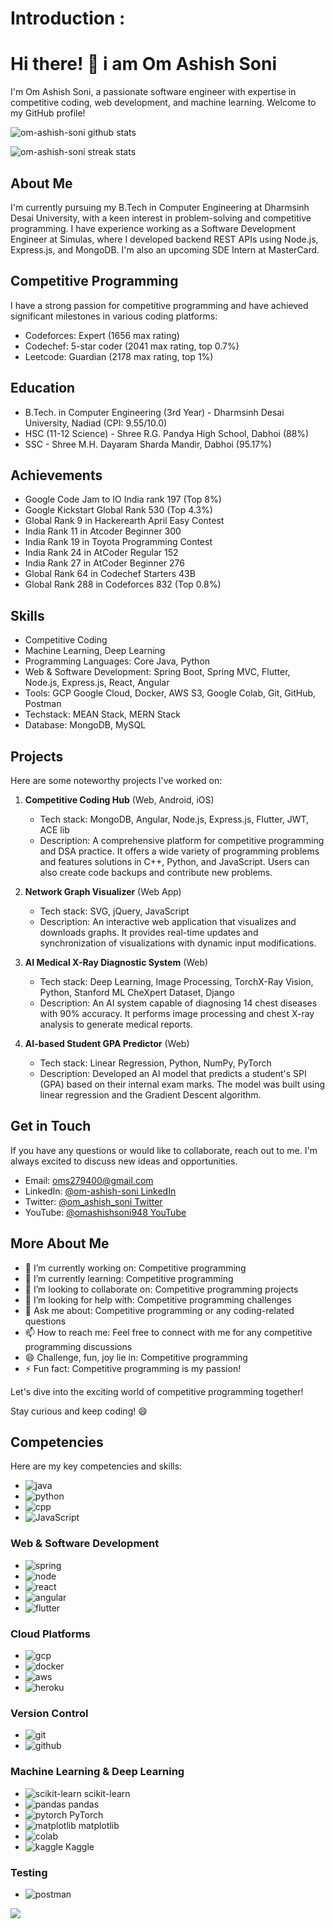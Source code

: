 
# Introduction : 

# Hi there! 👋 i am Om Ashish Soni 

I'm Om Ashish Soni, a passionate software engineer with expertise in competitive coding, web development, and machine learning. Welcome to my GitHub profile!

![om-ashish-soni github stats](https://github-readme-stats.vercel.app/api?username=om-ashish-soni&show_icons=true)  

![om-ashish-soni streak stats](https://github-readme-streak-stats.herokuapp.com/?user=om-ashish-soni&)  






## About Me

I'm currently pursuing my B.Tech in Computer Engineering at Dharmsinh Desai University, with a keen interest in problem-solving and competitive programming. I have experience working as a Software Development Engineer at Simulas, where I developed backend REST APIs using Node.js, Express.js, and MongoDB. I'm also an upcoming SDE Intern at MasterCard.

## Competitive Programming

I have a strong passion for competitive programming and have achieved significant milestones in various coding platforms:

- Codeforces: Expert (1656 max rating)
- Codechef: 5-star coder (2041 max rating, top 0.7%)
- Leetcode: Guardian (2178 max rating, top 1%)

## Education

- B.Tech. in Computer Engineering (3rd Year) - Dharmsinh Desai University, Nadiad (CPI: 9.55/10.0)
- HSC (11-12 Science) - Shree R.G. Pandya High School, Dabhoi (88%)
- SSC - Shree M.H. Dayaram Sharda Mandir, Dabhoi (95.17%)

## Achievements

- Google Code Jam to IO India rank 197 (Top 8%)
- Google Kickstart Global Rank 530 (Top 4.3%)
- Global Rank 9 in Hackerearth April Easy Contest
- India Rank 11 in Atcoder Beginner 300
- India Rank 19 in Toyota Programming Contest
- India Rank 24 in AtCoder Regular 152
- India Rank 27 in AtCoder Beginner 276
- Global Rank 64 in Codechef Starters 43B
- Global Rank 288 in Codeforces 832 (Top 0.8%)

## Skills

- Competitive Coding
- Machine Learning, Deep Learning
- Programming Languages: Core Java, Python
- Web & Software Development: Spring Boot, Spring MVC, Flutter, Node.js, Express.js, React, Angular
- Tools: GCP Google Cloud, Docker, AWS S3, Google Colab, Git, GitHub, Postman
- Techstack: MEAN Stack, MERN Stack
- Database: MongoDB, MySQL



## Projects

Here are some noteworthy projects I've worked on:

1. **Competitive Coding Hub** (Web, Android, iOS)
   - Tech stack: MongoDB, Angular, Node.js, Express.js, Flutter, JWT, ACE lib
   - Description: A comprehensive platform for competitive programming and DSA practice. It offers a wide variety of programming problems and features solutions in C++, Python, and JavaScript. Users can also create code backups and contribute new problems.

2. **Network Graph Visualizer** (Web App)
   - Tech stack: SVG, jQuery, JavaScript
   - Description: An interactive web application that visualizes and downloads graphs. It provides real-time updates and synchronization of visualizations with dynamic input modifications.

3. **AI Medical X-Ray Diagnostic System** (Web)
   - Tech stack: Deep Learning, Image Processing, TorchX-Ray Vision, Python, Stanford ML CheXpert Dataset, Django
   - Description: An AI system capable of diagnosing 14 chest diseases with 90% accuracy. It performs image processing and chest X-ray analysis to generate medical reports.

4. **AI-based Student GPA Predictor** (Web)
   - Tech stack: Linear Regression, Python, NumPy, PyTorch
   - Description: Developed an AI model that predicts a student's SPI (GPA) based on their internal exam marks. The model was built using linear regression and the Gradient Descent algorithm.


## Get in Touch

If you have any questions or would like to collaborate, reach out to me. I'm always excited to discuss new ideas and opportunities.

- Email: [oms279400@gmail.com](mailto:oms279400@gmail.com)
- LinkedIn: [@om-ashish-soni LinkedIn](https://www.linkedin.com/in/om-ashish-soni/)
- Twitter: [@om_ashish_soni Twitter](https://twitter.com/om_ashish_soni)
- YouTube: [@omashishsoni948 YouTube](https://www.youtube.com/@omashishsoni948/)

  
## More About Me

- 🔭 I’m currently working on: Competitive programming
- 🌱 I’m currently learning: Competitive programming
- 👯 I’m looking to collaborate on: Competitive programming projects
- 🤔 I’m looking for help with: Competitive programming challenges
- 💬 Ask me about: Competitive programming or any coding-related questions
- 📫 How to reach me: Feel free to connect with me for any competitive programming discussions
- 😄 Challenge, fun, joy lie in: Competitive programming
- ⚡ Fun fact: Competitive programming is my passion!

Let's dive into the exciting world of competitive programming together!

Stay curious and keep coding! 😄


<!-- <img src ="https://github-readme-stats.vercel.app/api/top-langs/?username=om-ashish-soni&exclude_repo=soj-android,SDP,saraswati-education-system-backend,om-ashish-soni,saraswati-online-judge,soj,oms-tic-tac-toe,8086_microprocessor,aharnish,om-ashish-soni.github.io,leetcode-questions,vim-configuration,search-engine,online-ide,aharnish-frontend,rest-api-on-cloud-heroku-firebase,react-testing-crud-api-node-express-mongo-heroku,instagram_clone,youtube-clone-by-om-soni,amazon-clone-by-om-soni,jenkins,instagram_clone_android_ios_app,codechef_clone,cognitive-test-portal,keep-notes-om-soni,ICTWIIb_Project_CE121_CE074,codeforces-api,scc,SaraswatiCodingClub,api.aharnish,online-ide-deployed-heroku,dumping-repo,online_job_portal_django_project,om_soni_online_job_portal_django,online_job_portal,online_ide,complete-insta-clone-app-react-native-firebase,raw-insta-app-react-native-firebase,user-registration-app-react-native-firebase,file-uploader-to-firebase9-using-react-native,image-picker-with-display-react-native,file-picker-react-native,react-native-first-todo-app,firebase-v9.3.0_with_react,complete-amazon-clone,amazon-raw-clone,complete-youtube-clone,youtube-raw-clone,google-keep-clone,instagram-clone,amaxon-clone,whatsapp-clone,excell-sheets-clone"> -->






## Competencies


Here are my key competencies and skills:

- ![java](https://img.shields.io/badge/java-%FFA500.svg?style=for-the-badge&logo=java&logoColor=white)
- ![python](https://img.shields.io/badge/python-%233776AB.svg?style=for-the-badge&logo=python&logoColor=white)
- ![cpp](https://img.shields.io/badge/c%2B%2B-%2300599C.svg?style=for-the-badge&logo=c%2B%2B&logoColor=white)
- ![JavaScript](https://img.shields.io/badge/JavaScript-%23F7DF1E.svg?style=for-the-badge&logo=javascript&logoColor=black)

### Web & Software Development

- ![spring](https://img.shields.io/badge/spring-%236DB33F.svg?style=for-the-badge&logo=spring&logoColor=white) 
- ![node](https://img.shields.io/badge/node.js-%23339933.svg?style=for-the-badge&logo=node.js&logoColor=white) 
- ![react](https://img.shields.io/badge/react-%2361DAFB.svg?style=for-the-badge&logo=react&logoColor=white)
- ![angular](https://img.shields.io/badge/angular-%23DD0031.svg?style=for-the-badge&logo=angular&logoColor=white)
- ![flutter](https://img.shields.io/badge/flutter-%2302569B.svg?style=for-the-badge&logo=flutter&logoColor=white) 


### Cloud Platforms

- ![gcp](https://img.shields.io/badge/Google%20Cloud-%234285F4.svg?style=for-the-badge&logo=google-cloud&logoColor=white) 
- ![docker](https://img.shields.io/badge/docker-%232496ED.svg?style=for-the-badge&logo=docker&logoColor=white) 
- ![aws](https://img.shields.io/badge/AWS-%23FF9900.svg?style=for-the-badge&logo=amazon-aws&logoColor=white) 
- ![heroku](https://img.shields.io/badge/heroku-%23430098.svg?style=for-the-badge&logo=heroku&logoColor=white)
  

### Version Control

- ![git](https://img.shields.io/badge/git-%23F05033.svg?style=for-the-badge&logo=git&logoColor=white) 
- ![github](https://img.shields.io/badge/github-%23181717.svg?style=for-the-badge&logo=github&logoColor=white) 


### Machine Learning & Deep Learning

- ![scikit-learn](https://img.shields.io/badge/scikit--learn-%23F7931E.svg?style=for-the-badge&logo=scikit-learn&logoColor=white) scikit-learn
- ![pandas](https://img.shields.io/badge/pandas-%23150458.svg?style=for-the-badge&logo=pandas&logoColor=white) pandas
- ![pytorch](https://img.shields.io/badge/pytorch-%23EE4C2C.svg?style=for-the-badge&logo=pytorch&logoColor=white) PyTorch
- ![matplotlib](https://img.shields.io/badge/matplotlib-%23FF6C37.svg?style=for-the-badge&logo=matplotlib&logoColor=white) matplotlib
- ![colab](https://img.shields.io/badge/Google%20Colab-%23F9AB00.svg?style=for-the-badge&logo=google-colab&logoColor=white) 
- ![kaggle](https://img.shields.io/badge/kaggle-%2320BEFF.svg?style=for-the-badge&logo=kaggle&logoColor=white) Kaggle


### Testing

- ![postman](https://img.shields.io/badge/postman-%23FF6C37.svg?style=for-the-badge&logo=postman&logoColor=white) 



<img src="https://github-profile-trophy.vercel.app/?username=om-ashish-soni">